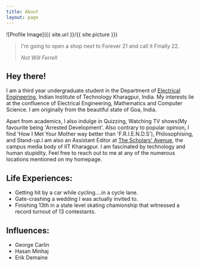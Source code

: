 ```yaml
---
title: About
layout: page
---
```

![Profile Image]({{ site.url }}/{{ site.picture }})


<blockquote>
  <p>
    I'm going to open a shop next to Forever 21 and call it Finally 22.
  </p>
  <footer><cite title="Not Will Ferrell">Not Will Ferrell</cite></footer>
</blockquote>

<h2>Hey there!</h2>
<p>I am a third year undergraduate student in the Department of <a href="http://ee.iitkgp.ac.in">Electrical Engineering</a>, Indian Institute of Technology Kharagpur, India. My interests lie at the confluence of Electrical Engineering, Mathematics and Computer Science. I am originally from the beautiful state of Goa, India.</p>

<p>Apart from academics, I also indulge in Quizzing, Watching TV shows(My favourite being 'Arrested Development'. Also contrary to popular opinion, I find 'How I Met Your Mother way better than 'F.R.I.E.N.D.S'), Philosophising, and Stand-up.I am also an Assistant Editor at <a href="https://web.scholarsavenue.org/">The Scholars' Avenue</a>, the campus media body of IIT Kharagpur. I am fascinated by technology and human stupidity. Feel free to reach out to me at any of the numerous locations mentioned on my homepage.   </p>

<h2>Life Experiences:</h2>

<ul class="skill-list">
	<li>Getting hit by a car while cycling....in a cycle lane.</li>
	<li>Gate-crashing a wedding I was actually invited to.</li>
	<li>Finishing 13th in a state level skating chamionship that witnessed a record turnout of 13 contestants.</li>
	
</ul>

<h2>Influences:</h2>

<ul>
	<li>George Carlin</li>
	<li>Hasan Minhaj</li>
	<li>Erik Demaine</li>
</ul>
